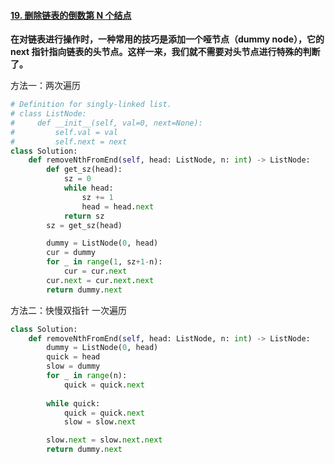 #### [19. 删除链表的倒数第 N 个结点](https://leetcode-cn.com/problems/remove-nth-node-from-end-of-list/)

**在对链表进行操作时，一种常用的技巧是添加一个哑节点（dummy node），它的 next 指针指向链表的头节点。这样一来，我们就不需要对头节点进行特殊的判断了。**

方法一：两次遍历

```python
# Definition for singly-linked list.
# class ListNode:
#     def __init__(self, val=0, next=None):
#         self.val = val
#         self.next = next
class Solution:
    def removeNthFromEnd(self, head: ListNode, n: int) -> ListNode:
        def get_sz(head):
            sz = 0
            while head:
                sz += 1
                head = head.next
            return sz
        sz = get_sz(head)

        dummy = ListNode(0, head)
        cur = dummy
        for _ in range(1, sz+1-n):
            cur = cur.next
        cur.next = cur.next.next
        return dummy.next
```

方法二：快慢双指针 一次遍历

```python
class Solution:
    def removeNthFromEnd(self, head: ListNode, n: int) -> ListNode:
        dummy = ListNode(0, head)
        quick = head
        slow = dummy
        for _ in range(n):
            quick = quick.next
        
        while quick:
            quick = quick.next
            slow = slow.next

        slow.next = slow.next.next
        return dummy.next
```

